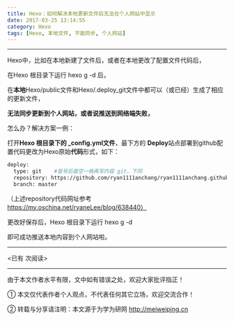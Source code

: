 ```yaml
---
title: Hexo：如何解决本地更新文件后无法在个人网站中显示
date: 2017-03-25 13:14:55
category: Hexo
tags: [Hexo, 本地文件, 不能同步, 个人网站]
---
```


---



Hexo中，比如在本地新建了文件后，或者在本地更改了配置文件代码后，

在Hexo 根目录下运行 hexo g -d 后，

在**本地**Hexo/public文件和Hexo/.deploy_git文件中都可以（或已经）生成了相应的更新文件，

**无法同步更新到个人网站，或者说推送到网络端失败，**

怎么办？解决方案一例：

<!-- more -->

打开**Hexo 根目录下的 _config.yml文件**，最下方的 **Deploy**站点部署到github配置代码更改为Hexo原始**代码**形式，如下：

``` bash
deploy:
  type: git    #冒号后面空一格再写内容 git，下同
  repository: https://github.com/ryan1111anchang/ryan1111anchang.github.io.git
  branch: master
```  

（上述repository代码网址参考 https://my.oschina.net/ryaneLee/blog/638440）

更改好保存后，Hexo 根目录下运行 hexo g -d 

即可成功推送本地内容到个人网站啦。








---

<span id="busuanzi_container_page_pv">
<已有 <span id="busuanzi_value_page_pv"></span> 次阅读>
</span>

---


由于本文作者水平有限，文中如有错误之处，欢迎大家批评指正！

① 本文仅代表作者个人观点，不代表任何其它立场，欢迎交流合作！

② 转载与分享请注明：本文源于为学为研网 http://meiweiping.cn